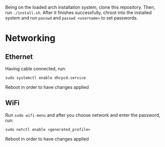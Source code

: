 Being on the loaded arch installation system, clone this repository. Then, run `./install.sh`. After it finishes successfully, chroot into the installed system and run `passwd` and `passwd <username>` to set passwords.

# Networking

## Ethernet

Having cable connected, run:

```
sudo systemctl enable dhcpcd.service
```

Reboot in order to have changes applied

## WiFi

Run `sudo wifi-menu` and after you choose network and enter the password, run:

```
sudo netctl enable <generated_profile>
```

Reboot in order to have changes applied
